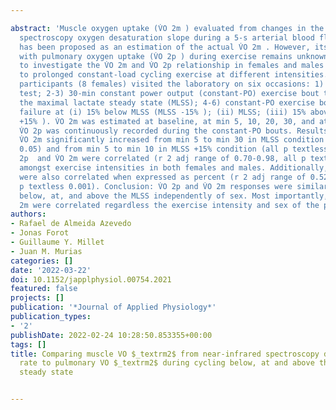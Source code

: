 ---
abstract: 'Muscle oxygen uptake (V̇O 2m ) evaluated from changes in the near-infrared
  spectroscopy oxygen desaturation slope during a 5-s arterial blood flow occlusion
  has been proposed as an estimation of the actual V̇O 2m . However, its correspondence
  with pulmonary oxygen uptake (V̇O 2p ) during exercise remains unknown. Purpose:
  to investigate the V̇O 2m and V̇O 2p relationship in females and males in response
  to prolonged constant-load cycling exercise at different intensities. Methods: Eighteen
  participants (8 females) visited the laboratory on six occasions: 1) ramp incremental
  test; 2-3) 30-min constant power output (constant-PO) exercise bout to determine
  the maximal lactate steady state (MLSS); 4-6) constant-PO exercise bouts to task
  failure at (i) 15% below MLSS (MLSS -15% ); (ii) MLSS; (iii) 15% above MLSS (MLSS
  +15% ). V̇O 2m was estimated at baseline, at min 5, 10, 20, 30, and at task failure.
  V̇O 2p was continuously recorded during the constant-PO bouts. Results: V̇O 2p  and
  V̇O 2m significantly increased from min 5 to min 30 in MLSS condition (all p textless
  0.05) and from min 5 to min 10 in MLSS +15% condition (all p textless 0.05). V̇O
  2p  and V̇O 2m were correlated (r 2 adj range of 0.70-0.98, all p textless 0.001)
  amongst exercise intensities in both females and males. Additionally, both variables
  were also correlated when expressed as percent (r 2 adj range of 0.52-0.77, all
  p textless 0.001). Conclusion: V̇O 2p and V̇O 2m responses were similar when exercising
  below, at, and above the MLSS independently of sex. Most importantly, V̇O 2p and  V̇O
  2m were correlated regardless the exercise intensity and sex of the participants.'
authors:
- Rafael de Almeida Azevedo
- Jonas Forot
- Guillaume Y. Millet
- Juan M. Murias
categories: []
date: '2022-03-22'
doi: 10.1152/japplphysiol.00754.2021
featured: false
projects: []
publication: '*Journal of Applied Physiology*'
publication_types:
- '2'
publishDate: 2022-02-24 10:28:50.853355+00:00
tags: []
title: Comparing muscle VO $_textrm2$ from near-infrared spectroscopy desaturation
  rate to pulmonary VO $_textrm2$ during cycling below, at and above the maximal lactate
  steady state

---
